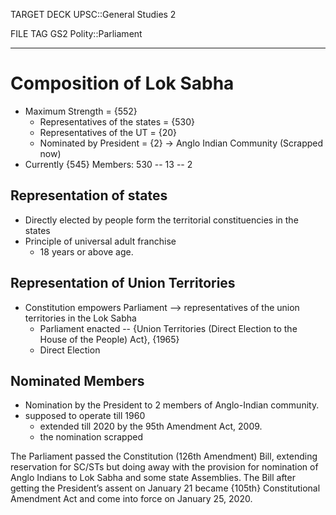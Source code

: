 TARGET DECK
UPSC::General Studies 2

FILE TAG
GS2 Polity::Parliament

---

# Composition of Lok Sabha
- Maximum Strength = {552}
	- Representatives of the states = {530}
	- Representatives of the UT = {20}
	- Nominated by President = {2} -> Anglo Indian Community (Scrapped now)
- Currently {545} Members: 530 -- 13 -- 2
<!--ID: 1606267016083-->

## Representation of states
- Directly elected by people form the territorial constituencies in the states
- Principle of universal adult franchise
	- 18 years or above age.

## Representation of Union Territories
- Constitution empowers Parliament --> representatives of the union territories in the Lok Sabha 
	- Parliament enacted -- {Union Territories (Direct Election to the House of the People) Act}, {1965}
	- Direct Election
<!--ID: 1606267016129-->

## Nominated Members
- Nomination by the President to 2 members of Anglo-Indian community.
- supposed to operate till 1960 
	- extended till 2020 by the 95th Amendment Act, 2009.
	- the nomination scrapped 

The Parliament passed the Constitution (126th Amendment) Bill, extending reservation for SC/STs but doing away with the provision for nomination of Anglo Indians to Lok Sabha and some state Assemblies. The Bill after getting the President’s assent on January 21 became {105th} Constitutional Amendment Act and come into force on January 25, 2020.
<!--ID: 1606267016177-->

